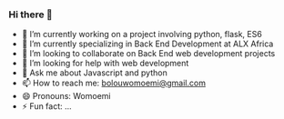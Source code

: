 ### Hi there 👋

- 🔭 I’m currently working on a project involving python, flask, ES6
- 🌱 I’m currently specializing in Back End Development at ALX Africa
- 👯 I’m looking to collaborate on Back End web development projects
- 🤔 I’m looking for help with web development
- 💬 Ask me about Javascript and python
- 📫 How to reach me: bolouwomoemi@gmail.com
- 😄 Pronouns: Womoemi
- ⚡ Fun fact: ...
